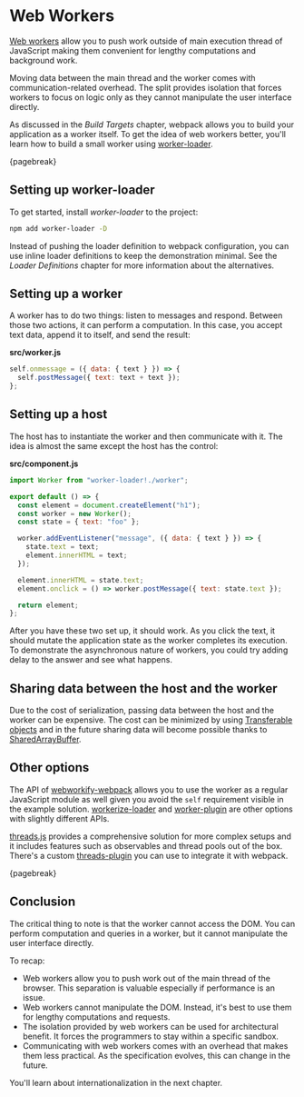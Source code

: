 # Web Workers

[Web workers](https://developer.mozilla.org/en-US/docs/Web/API/Web_Workers_API) allow you to push work outside of main execution thread of JavaScript making them convenient for lengthy computations and background work.

Moving data between the main thread and the worker comes with communication-related overhead. The split provides isolation that forces workers to focus on logic only as they cannot manipulate the user interface directly.

As discussed in the _Build Targets_ chapter, webpack allows you to build your application as a worker itself. To get the idea of web workers better, you'll learn how to build a small worker using [worker-loader](https://www.npmjs.com/package/worker-loader).

{pagebreak}

## Setting up **worker-loader**

To get started, install _worker-loader_ to the project:

```bash
npm add worker-loader -D
```

Instead of pushing the loader definition to webpack configuration, you can use inline loader definitions to keep the demonstration minimal. See the _Loader Definitions_ chapter for more information about the alternatives.

## Setting up a worker

A worker has to do two things: listen to messages and respond. Between those two actions, it can perform a computation. In this case, you accept text data, append it to itself, and send the result:

**src/worker.js**

```javascript
self.onmessage = ({ data: { text } }) => {
  self.postMessage({ text: text + text });
};
```

## Setting up a host

The host has to instantiate the worker and then communicate with it. The idea is almost the same except the host has the control:

**src/component.js**

```javascript
import Worker from "worker-loader!./worker";

export default () => {
  const element = document.createElement("h1");
  const worker = new Worker();
  const state = { text: "foo" };

  worker.addEventListener("message", ({ data: { text } }) => {
    state.text = text;
    element.innerHTML = text;
  });

  element.innerHTML = state.text;
  element.onclick = () => worker.postMessage({ text: state.text });

  return element;
};
```

After you have these two set up, it should work. As you click the text, it should mutate the application state as the worker completes its execution. To demonstrate the asynchronous nature of workers, you could try adding delay to the answer and see what happens.

## Sharing data between the host and the worker

Due to the cost of serialization, passing data between the host and the worker can be expensive. The cost can be minimized by using [Transferable objects](https://developer.mozilla.org/en-US/docs/Web/API/Web_Workers_API/Using_web_workers#Passing_data_by_transferring_ownershi) and in the future sharing data will become possible thanks to [SharedArrayBuffer](https://developer.mozilla.org/en-US/docs/Web/JavaScript/Reference/Global_Objects/SharedArrayBuffer).

## Other options

The API of [webworkify-webpack](https://www.npmjs.com/package/webworkify-webpack) allows you to use the worker as a regular JavaScript module as well given you avoid the `self` requirement visible in the example solution. [workerize-loader](https://github.com/developit/workerize-loader) and [worker-plugin](https://github.com/GoogleChromeLabs/worker-plugin) are other options with slightly different APIs.

[threads.js](https://threads.js.org/) provides a comprehensive solution for more complex setups and it includes features such as observables and thread pools out of the box. There's a custom [threads-plugin](https://github.com/andywer/threads-plugin) you can use to integrate it with webpack.

{pagebreak}

## Conclusion

The critical thing to note is that the worker cannot access the DOM. You can perform computation and queries in a worker, but it cannot manipulate the user interface directly.

To recap:

- Web workers allow you to push work out of the main thread of the browser. This separation is valuable especially if performance is an issue.
- Web workers cannot manipulate the DOM. Instead, it's best to use them for lengthy computations and requests.
- The isolation provided by web workers can be used for architectural benefit. It forces the programmers to stay within a specific sandbox.
- Communicating with web workers comes with an overhead that makes them less practical. As the specification evolves, this can change in the future.

You'll learn about internationalization in the next chapter.
